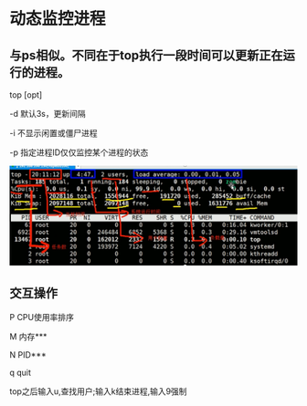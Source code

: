# 动态监控进程

## 与ps相似。不同在于top执行一段时间可以更新正在运行的进程。

top [opt]

-d    默认3s，更新间隔

-i    不显示闲置或僵尸进程

-p    指定进程ID仅仅监控某个进程的状态

![top](./top.png)

## 交互操作
P    CPU使用率排序

M    内存***

N    PID***

q    quit

top之后输入u,查找用户;输入k结束进程,输入9强制
